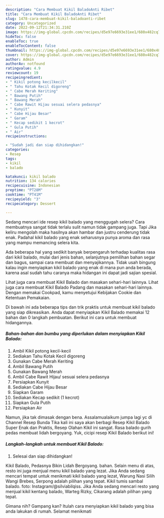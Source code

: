 ```yaml
---
description: "Cara Membuat Kikil BaladoAnti Ribet"
title: "Cara Membuat Kikil BaladoAnti Ribet"
slug: 1478-cara-membuat-kikil-baladoanti-ribet
category: Uncategorized
date: 2022-09-12T21:34:31.210Z
image: https://img-global.cpcdn.com/recipes/d5e97e6693e31ee1/680x482cq70/kikil-balado-foto-resep-utama.jpg
hideToc: false
enableToc: true
enableTocContent: false
thumbnail: https://img-global.cpcdn.com/recipes/d5e97e6693e31ee1/680x482cq70/kikil-balado-foto-resep-utama.jpg
cover: https://img-global.cpcdn.com/recipes/d5e97e6693e31ee1/680x482cq70/kikil-balado-foto-resep-utama.jpg
author: Admin
authorAv: notfound
ratingvalue: 4.9
reviewcount: 19
recipeingredient:
- " Kikil potong kecilkecil"
- " Tahu Kotak Kecil digoreng"
- " Cabe Merah Keriting"
- " Bawang Putih"
- " Bawang Merah"
- " Cabe Rawit Hijau sesuai selera pedasnya"
- " Kunyit"
- " Cabe Hijau Besar"
- " Garam"
- " Kecap sedikit 1 kecrot"
- " Gula Putih"
- " Air"
recipeinstructions:

- "Sudah jadi dan siap dihidangkan!"
categories:
- Resep
tags:
- kikil
- balado

katakunci: kikil balado 
nutrition: 134 calories
recipecuisine: Indonesian
preptime: "PT28M"
cooktime: "PT41M"
recipeyield: "3"
recipecategory: Dessert

---
```



Sedang mencari ide resep kikil balado yang menggugah selera? Cara membuatnya sangat tidak terlalu sulit namun tidak gampang juga. Tapi Jika keliru mengolah maka hasilnya akan hambar dan justru cenderung tidak enak. Padahal kikil balado yang enak seharusnya punya aroma dan rasa yang mampu memancing selera kita.


Ada beberapa hal yang sedikit banyak berpengaruh terhadap kualitas rasa dari kikil balado, mulai dari jenis bahan, selanjutnya pemilihan bahan segar dan bagus, sampai cara membuat dan menyajikannya. Tidak usah bingung kalau ingin menyiapkan kikil balado yang enak di mana pun anda berada, karena asal sudah tahu caranya maka hidangan ini dapat jadi sajian spesial.

Lihat juga cara membuat Kikil Balado dan masakan sehari-hari lainnya. Lihat juga cara membuat Kikil Balado Padang dan masakan sehari-hari lainnya. Dengan memakai Cookpad, kamu menyetujui Kebijakan Cookie dan Ketentuan Pemakaian.


Di bawah ini ada beberapa tips dan trik praktis untuk membuat kikil balado yang siap dikreasikan. Anda dapat menyiapkan Kikil Balado memakai 12 bahan dan 0 langkah pembuatan. Berikut ini cara untuk membuat hidangannya.

<!--inarticleads1-->

##### Bahan-bahan dan bumbu yang diperlukan dalam menyiapkan Kikil Balado:

1. Ambil  Kikil potong kecil-kecil
1. Sediakan  Tahu Kotak Kecil digoreng
1. Gunakan  Cabe Merah Keriting
1. Ambil  Bawang Putih
1. Gunakan  Bawang Merah
1. Ambil  Cabe Rawit Hijau/ sesuai selera pedasnya
1. Persiapkan  Kunyit
1. Sediakan  Cabe Hijau Besar
1. Siapkan  Garam
1. Sediakan  Kecap sedikit (1 kecrot)
1. Siapkan  Gula Putih
1. Persiapkan  Air


Namun, jika tak dimasak dengan bena. Assalamualaikum jumpa lagi yc di Channel Resep Bunda Tika kali ini saya akan berbagi Resep Kikil Balado Super Enak dan Praktis, Resep Olahan Kikil ini sangat. Rasa balado gurih pedas membuat lidah bergoyang. Yuk, cicipi resep Kikil Balado berikut ini! 

<!--inarticleads2-->

##### Langkah-langkah untuk membuat Kikil Balado:


1. Selesai dan siap dihidangkan!

Kikil Balado, Pedasnya Bikin Lidah Bergoyang. bahan. Selain menu di atas, resto ini juga menjual menu kikil balado yang lezat. Jika Anda sedang mencari tempat untuk menikmati kikil balado yang lezat, Warung Nasi Silih Wangi Brebes, Serpong adalah pilihan yang tepat. Kikil tumis sambal balado. foto: Instagram/@silviabilqiss. Jika Anda sedang mencari resto yang menjual kikil kentang balado, Warteg Rizky, Cikarang adalah pilihan yang tepat. 

Gimana nih? Gampang kan? Itulah cara menyiapkan kikil balado yang bisa anda lakukan di rumah. Selamat menikmati
